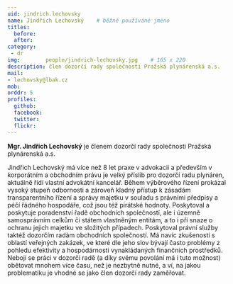 ```yaml
---
uid: jindrich.lechovsky
name: Jindřich Lechovský	# běžně používáné jméno
titles:
  before:
  after: 
category:
 - dr
img: 		people/jindrich-lechovsky.jpg    # 165 x 220
description: člen dozorčí rady společnosti Pražská plynárenská a.s.
mail:
- lechovsky@lbak.cz
mob: 
orddr: 5
profiles:
  github:                 
  facebook: 		  
  twitter: 		  
  flickr:     		  
---
```


**Mgr. Jindřich Lechovský** je členem dozorčí rady společnosti Pražská plynárenská a.s.

Jindřich Lechovský má více než 8 let praxe v advokacii a především v korporátním a obchodním právu je velký příslib pro dozorčí radu plynáren, aktuálně řídí vlastní advokátní kancelář. Během výběrového řízení prokázal vysoký stupeň odbornosti a zároveň kladný přístup k zásadám transparentního řízení a správy majetku v souladu s právními předpisy a péčí řádného hospodáře, což jsou též pirátské hodnoty. Poskytoval a poskytuje poradenství řadě obchodních společností, ale i územně samosprávním celkům či státem vlastněným entitám, a to i při snaze o ochranu jejich majetku ve složitých případech. Poskytoval právní služby taktéž dozorčím radám obchodních společností. Má navíc zkušenosti s oblastí veřejných zakázek, ve které dle jeho slov bývají často problémy z pohledu efektivity a hospodárnosti vynakládaných finančních prostředků. Nebojí se práci v dozorčí radě (a díky svému povolání má i tuto možnost) obětovat mnohem více času, než je nezbytně nutné, a ví, na jakou problematiku je vhodné se jako člen dozorčí rady zaměřovat.
